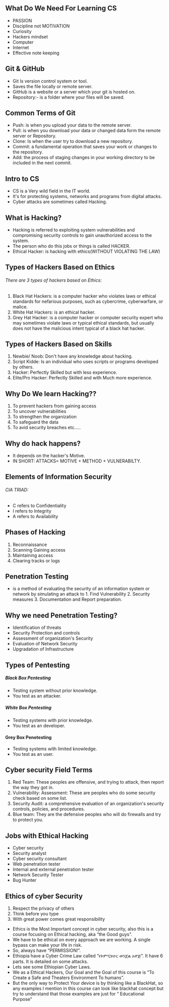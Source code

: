 ## What Do We Need For Learning CS
- PASSION
- Discipline not MOTIVATION
- Curiosity
- Hackers mindset
- Computer
- Internet
- Effective note keeping
## Git & GitHub
- Git Is version control system or tool.
- Saves the file locally or remote server.
- GitHub is a website or a server which your git is hosted on.
- Repository:- is a folder where your files will be saved.
## Common Terms of Git
- Push: is when you upload your data to the remote server.
- Pull: is when you download your data or changed data form the remote server or Repository.
- Clone: Is when the user try to download a new repository.
- Commit: a fundamental operation that saves your work or changes to the repository.
- Add: the process of staging changes in your working directory to be included in the next         commit.
## Intro to CS
- CS is a Very wild field in the IT world.
- It's for protecting systems, networks and programs from digital attacks.
- Cyber attacks are sometimes called Hacking.
## What is Hacking?
- Hacking is referred to exploiting system vulnerabilities and compromising security controls to gain unauthorized access to the system.
- The person who do this jobs or things is called HACKER.
- Ethical Hacker: is hacking with ethics(WITHOUT VIOLATING THE LAW) 
## Types of Hackers Based on Ethics
######        There are 3 types of hackers based on Ethics:
1. Black Hat Hackers: is a computer hacker who violates laws or ethical standards for nefarious purposes, such as cybercrime, cyberwarfare, or malice.
2. White Hat Hackers: is an ethical hacker.
3. Grey Hat Hacker: is a computer hacker or computer security expert who may sometimes violate laws or typical ethical standards, but usually does not have the malicious intent typical of a black hat hacker.
## Types of Hackers Based on Skills
1. Newbie/ Noob: Don't have any knowledge about hacking.
2. Script Kidde: Is an individual who uses scripts or programs developed by others.
3. Hacker: Perfectly Skilled but with less experience.
4. Elite/Pro Hacker: Perfectly Skilled and with Much more experience.
## Why Do We learn Hacking??
1. To prevent hackers from gaining access
2. To uncover vulnerabilities
3. To strengthen the organization
4. To safeguard the data
5. To avid security breaches etc.....
## Why do hack happens?
- It depends on the hacker's Motive.
- IN SHORT: ATTACKS= MOTIVE + METHOD + VULNERABILTY.
## Elements of Information Security
######  CIA TRIAD: 
- C refers to Confidentiality
- I refers to Integrity
- A refers to Availability
## Phases of Hacking
1. Reconnaissance
2. Scanning Gaining access
3. Maintaining access
4. Clearing tracks or logs
## Penetration Testing
- is a method of evaluating the security of an information system or network by simulating an attack to 1. Find Vulnerability 2. Security measures 3. Documentation and Report preparation.
## Why we need Penetration Testing?
- Identification of threats
- Security Protection and controls 
- Assessment of organization's Security
- Evaluation of Network Security
- Upgradation of Infrastructure
## Types of Pentesting
#####     Black Box Pentesting
- Testing system without prior knowledge.
- You test as an attacker.
#####     White Box Pentesting
- Testing systems with prior knowledge.
- You test as an developer.
####     Grey Box Penetesting
- Testing systems with limited knowledge.
- You test as an user.
## Cyber security Field Terms
1. Red Team: These peoples are offensive, and trying to attack, then report the way they got in.
2. Vulnerability: Assessment: These are peoples who do some security check based on some list.
3. Security Audit: a comprehensive evaluation of an organization's security controls, policies, and procedures.
4. Blue team: They are the defensive peoples who will do firewalls and try to protect you.

## Jobs with Ethical Hacking 
- Cyber security 
- Security analyst
- Cyber security consultant
- Web penetration tester
- Internal and external penetration tester
- Network Security Tester
- Bug Hunter
## Ethics of cyber Security
1. Respect the privacy of others
2. Think before you type
3. With great power comes great responsibility
- Ethics is the Most Important concept in cyber security, also this is a course focusing on Ethical hacking, aka “the Good guys”.
- We have to be ethical on every approach we are working. A single bypass can make your life in risk.
- So, always have “PERMISSION!”.
- Ethiopia have a Cyber Crime Law called “የኮምፒዩተር ወንጀል አዋጅ”. It have 6 parts. It is detailed on some attacks.
- Lets see some Ethiopian Cyber Laws.
- We as a Ethical Hackers, Our Goal and the Goal of this course is “To Create a Safe and Theaters Environment To humans”.
- But the only way to Protect Your device is by thinking like a BlackHat, so any examples I mention in this course can look like blackhat concept but try to understand that those examples are just for “ Educational Purpose”

